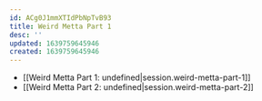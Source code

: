 ```yaml
---
id: ACg0J1mmXTIdPbNpTvB93
title: Weird Metta Part 1
desc: ''
updated: 1639759645946
created: 1639759645946
---
```


- [[Weird Metta Part 1: undefined|session.weird-metta-part-1]]
- [[Weird Metta Part 2: undefined|session.weird-metta-part-2]]
